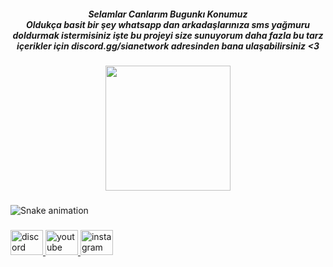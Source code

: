 <h5 align="center">Selamlar Canlarım Bugunkı Konumuz <br>Oldukça basit bir şey whatsapp dan arkadaşlarınıza sms yağmuru doldurmak istermisiniz işte bu projeyi size sunuyorum daha fazla bu tarz içerikler için discord.gg/sianetwork adresinden bana ulaşabilirsiniz <3</h5>

###

<div align="center">
  <img height="200" src="https://i.imgflip.com/65efzo.gif"  />
</div>

###

<img src="https://raw.githubusercontent.com/inorwasia/inorwasia/output/snake.svg" alt="Snake animation" />

###

<div align="left">
  <a href="discord.gg/sianetwork" target="_blank">
    <img src="https://raw.githubusercontent.com/maurodesouza/profile-readme-generator/master/src/assets/icons/social/discord/default.svg" width="52" height="40" alt="discord logo"  />
  </a>
  <a href="https://www.youtube.com/channel/UCDhGikMRIxW_QsRtgpys9eQ" target="_blank">
    <img src="https://raw.githubusercontent.com/maurodesouza/profile-readme-generator/master/src/assets/icons/social/youtube/default.svg" width="52" height="40" alt="youtube logo"  />
  </a>
  <a href="https://www.instagram.com/index.inorwa/" target="_blank">
    <img src="https://raw.githubusercontent.com/maurodesouza/profile-readme-generator/master/src/assets/icons/social/instagram/default.svg" width="52" height="40" alt="instagram logo"  />
  </a>
</div>

###
